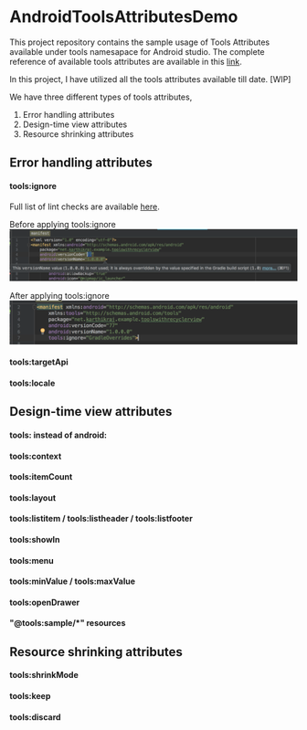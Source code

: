 # AndroidToolsAttributesDemo
This project repository contains the sample usage of Tools Attributes available under tools namesapace for Android studio. The complete reference of available tools attributes are available in this [link](https://developer.android.com/studio/write/tool-attributes.html#resource_shrinking_attributes).

In this project, I have utilized all the tools attributes available till date. [WIP]

We have three different types of tools attributes,

1. Error handling attributes
2. Design-time view attributes
3. Resource shrinking attributes

## Error handling attributes

#### tools:ignore
Full list of lint checks are available [here](http://tools.android.com/tips/lint-checks).


Before applying tools:ignore
![alt Before ignoring](/images/toolsIgnoreBefore.png) 


After applying tools:ignore
![alt After Ignoring](/images/toolsIgnoreAfter.png)

#### tools:targetApi
#### tools:locale


## Design-time view attributes
#### tools: instead of android:
#### tools:context
#### tools:itemCount
#### tools:layout
#### tools:listitem / tools:listheader / tools:listfooter
#### tools:showIn
#### tools:menu
#### tools:minValue / tools:maxValue
#### tools:openDrawer
#### "@tools:sample/*" resources

## Resource shrinking attributes

#### tools:shrinkMode

#### tools:keep

#### tools:discard
